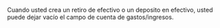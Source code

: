Cuando usted crea un retiro de efectivo o un deposito en efectivo, usted puede dejar vacío el campo de cuenta de gastos/ingresos.
